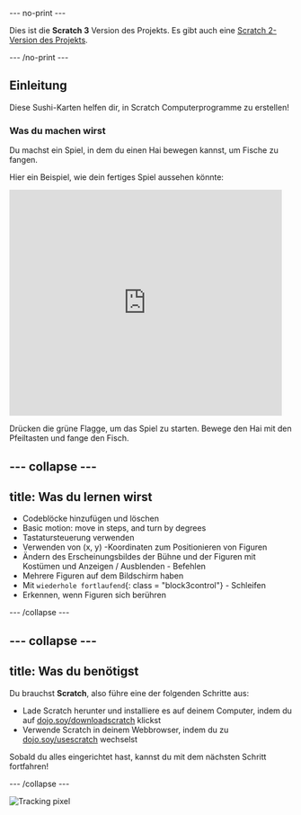 \--- no-print \---

Dies ist die **Scratch 3** Version des Projekts. Es gibt auch eine [Scratch 2-Version des Projekts](https://projects.raspberrypi.org/en/projects/cd-beginner-scratch-sushi-scratch2).

\--- /no-print \---

## Einleitung

Diese Sushi-Karten helfen dir, in Scratch Computerprogramme zu erstellen!

### Was du machen wirst

Du machst ein Spiel, in dem du einen Hai bewegen kannst, um Fische zu fangen.

Hier ein Beispiel, wie dein fertiges Spiel aussehen könnte:

<div class="scratch-preview">
  <iframe allowtransparency="true" width="485" height="402" src="https://scratch.mit.edu/projects/embed/205355052/?autostart=false" frameborder="0"></iframe>
</div>

Drücken die grüne Flagge, um das Spiel zu starten. Bewege den Hai mit den Pfeiltasten und fange den Fisch.

## \--- collapse \---

## title: Was du lernen wirst

+ Codeblöcke hinzufügen und löschen
+ Basic motion: move in steps, and turn by degrees
+ Tastatursteuerung verwenden
+ Verwenden von (x, y) -Koordinaten zum Positionieren von Figuren
+ Ändern des Erscheinungsbildes der Bühne und der Figuren mit Kostümen und Anzeigen / Ausblenden - Befehlen
+ Mehrere Figuren auf dem Bildschirm haben
+ Mit `wiederhole fortlaufend`{: class = "block3control"} - Schleifen
+ Erkennen, wenn Figuren sich berühren

\--- /collapse \---

## \--- collapse \---

## title: Was du benötigst

Du brauchst **Scratch**, also führe eine der folgenden Schritte aus:

+ Lade Scratch herunter und installiere es auf deinem Computer, indem du auf [dojo.soy/downloadscratch](http://dojo.soy/downloadscratch) klickst
+ Verwende Scratch in deinem Webbrowser, indem du zu [dojo.soy/usescratch](http://dojo.soy/usescratch) wechselst

Sobald du alles eingerichtet hast, kannst du mit dem nächsten Schritt fortfahren!

\--- /collapse \---

![Tracking pixel](http://code.org/api/hour/begin_coderdojo_sushi.png)